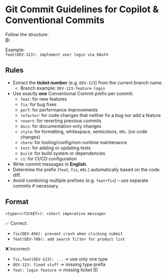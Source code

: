 # Git Commit Guidelines for Copilot & Conventional Commits

Follow the structure:  
**<type>(<TICKET>): <message>**

Example:  
`feat(DEV-123): implement user login via OAuth`

## Rules

- Extract the **ticket number** (e.g. `DEV-123`) from the current branch name.
    - Branch example: `DEV-123-feature-login`
- Use exactly **one** Conventional Commit prefix per commit:
    - `feat`: for new features
    - `fix`: for bug fixes
    - `perf`: for performance improvements
    - `refactor`: for code changes that neither fix a bug nor add a feature
    - `revert`: for reverting previous commits
    - `docs`: for documentation-only changes
    - `style`: for formatting, whitespace, semicolons, etc. (no code changes)
    - `chore`: for tooling/config/non-runtime maintenance
    - `test`: for adding or updating tests
    - `build`: for build system or dependencies
    - `ci`: for CI/CD configuration
- Write commit messages in **English**.
- Determine the prefix (`feat`, `fix`, etc.) automatically based on the code diff.
- Avoid combining multiple prefixes (e.g. `feat+fix`) – use separate commits if necessary.

## Format

`<type>(<TICKET>): <short imperative message>`

✅ Correct:

- `fix(DEV-456): prevent crash when clicking submit`
- `feat(DEV-789): add search filter for product list`

❌ Incorrect:

- `fix,feat(DEV-123): ...` → use only one type
- `DEV-123: fixed stuff` → missing type prefix
- `feat: login feature` → missing ticket ID
